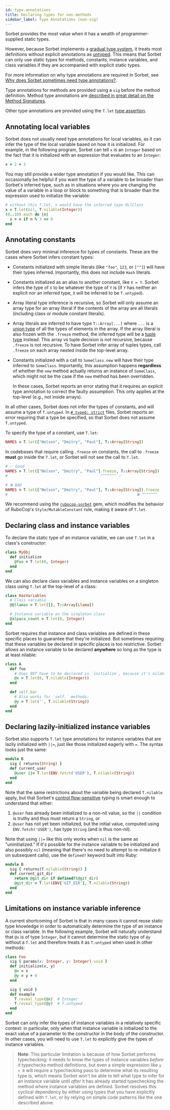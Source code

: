 ```yaml
---
id: type-annotations
title: Declaring types for non-methods
sidebar_label: Type Annotations (non-sig)
---
```


Sorbet provides the most value when it has a wealth of programmer-supplied static types.

However, because Sorbet implements a [gradual type system](gradual.md), it treats most definitions without explicit annotations as [untyped](untyped.md). This means that Sorbet can only use static types for methods, constants, instance variables, and class variables if they are accompanied with explicit static types.

For more information on why type annotations are required in Sorbet, see [Why does Sorbet sometimes need type annotations?](why-type-annotations.md).

Type annotations for methods are provided using a `sig` before the method definition. Method type annotations are [described in great detail on the Method Signatures](sigs.md).

Other type annotations are provided using the `T.let` [type assertion](type-assertions.md).

## Annotating local variables

Sorbet does not usually need type annotations for local variables, as it can infer the type of the local variable based on how it is initialized. For example, in the following program, Sorbet can tell `x` is an `Integer` based on the fact that it is initialized with an expression that evaluates to an `Integer`:

```ruby
x = 2 + 3
```

You may still provide a wider type annotation if you would like. This can occasionally be helpful if you want the type of a variable to be broader than Sorbet's inferred type, such as in situations where you are changing the value of a variable in a loop or block to something that is broader than the expression used to initialize the variable:

```ruby
# without this T.let, x would have the inferred type NilClass
x = T.let(nil, T.nilable(Integer))
(0..10).each do |n|
  x = n if n % 3 == 0
end
```

## Annotating constants

Sorbet does _very_ minimal inference for types of constants. These are the cases where Sorbet infers constant types:

- Constants initialized with simple literals (like `"foo"`, `123`, or `[""]`) will have their types inferred. Importantly, this does not include `Hash` literals.

- Constants initialized as an alias to another constant, like `X = Y`. Sorbet infers the type of `X` to be whatever the type of `Y` is (if `Y` has neither an explicit nor an inferred type, `X` will be inferred to be `T.untyped`).

- Array literal type inference is recursive, so Sorbet will only assume an array type for an array literal if the contents of the array are all literals (including class or module constant literals).

- Array literals are inferred to have type `T::Array[...]` where `...` is a [union type](union-types.md) of all the types of elements in the array. If the array literal is also frozen with the `.freeze` method, the inferred type will be a [tuple type](tuples.md) instead. This array vs tuple decision is not recursive, because `.freeze` is not recursive. To have Sorbet infer array of tuples types, call `.freeze` on each array nested inside the top-level array.

- Constants initialized with a call to `SomeClass.new` will have their type inferred to `SomeClass`. Importantly, this assumption happens **regardless** of whether the `new` method actually returns an instance of `SomeClass`, which might not be the case if the `new` method has been overridden.

  In these cases, Sorbet reports an error stating that it requires an explicit type annotation to correct the faulty assumption. This only applies at the top-level (e.g., not inside arrays).

In all other cases, Sorbet does not infer the types of constants, and will assume a type of `T.untyped`. In [`# typed: strict`](static.md) files, Sorbet reports an error requiring that a type be specified, so that Sorbet does not assume `T.untyped`.

To specify the type of a constant, use `T.let`:

```ruby
NAMES = T.let(["Nelson", "Dmitry", "Paul"], T::Array[String])
```

In codebases that require calling `.freeze` on constants, the call to `.freeze` **must** go inside the `T.let`, or Sorbet will not see the call to `T.let`.

```ruby
# ✅ Good
NAMES = T.let(["Nelson", "Dmitry", "Paul"].freeze, T::Array[String])
#                                         ^^^^^^^ ✅

# ❌ BAD
NAMES = T.let(["Nelson", "Dmitry", "Paul"], T::Array[String]).freeze
#                                                         ❌ ^^^^^^^
```

We recommend using the [`rubocop-sorbet`] gem, which modifies the behavior of RuboCop's `Style/MutableConstant` rule, making it aware of `T.let`.

[`rubocop-sorbet`]: https://github.com/Shopify/rubocop-sorbet

## Declaring class and instance variables

To declare the static type of an instance variable, we can use `T.let` in a class's constructor:

```ruby
class MyObj
  def initialize
    @foo = T.let(0, Integer)
  end
end
```

We can also declare class variables and instance variables on a singleton class using `T.let` at the top-level of a class:

```ruby
class HasVariables
  # Class variable
  @@llamas = T.let([], T::Array[Llama])

  # Instance variable on the singleton class
  @alpaca_count = T.let(0, Integer)
end
```

Sorbet requires that instance and class variables are defined in these specific places to guarantee that they're initialized. But sometimes requiring that these variables be declared in specific places is too restrictive. Sorbet allows an instance variable to be declared **anywhere** so long as the type is at least nilable:

```ruby
class A
  def foo
    # Does NOT have to be declared in `initialize`, because it's nilable:
    @x = T.let(0, T.nilable(Integer))
  end

  def self.bar
    # Also works for `self.` methods:
    @y = T.let('', T.nilable(String))
  end
end
```

## Declaring lazily-initialized instance variables

Sorbet also supports `T.let` type annotations for instance variables that are lazily initialized with `||=`, just like those initialized eagerly with `=`. The syntax looks just the same:

```ruby
module B
  sig { returns(String) }
  def current_user
    @user ||= T.let(ENV.fetch('USER'), T.nilable(String))
  end
end
```

Note that the same restrictions about the variable being declared `T.nilable` apply, but that Sorbet's [control flow-sensitive](flow-sensitive.md) typing is smart enough to understand that either:

1.  `@user` has already been initialized to a non-nil value, so the `||` condition is truthy and thus must return a `String`, or
2.  `@user` has not yet been initialized, but the initial value, computed using `ENV.fetch('USER')`, has type `String` (and is thus non-nil).

Note that using `||=` like this only works when `nil` is the same as "uninitialized." If it's possible for the instance variable to be initialized and also possibly `nil` (meaning that there's no need to attempt to re-initialize it on subsequent calls), use the `defined?` keyword built into Ruby:

```ruby
module B
  sig { returns(T.nilable(String)) }
  def current_git_dir
    return @git_dir if defined?(@git_dir)
    @git_dir = T.let(ENV['GIT_DIR'], T.nilable(String))
  end
end
```

## Limitations on instance variable inference

A current shortcoming of Sorbet is that in many cases it cannot reuse static type knowledge in order to automatically determine the type of an instance or class variable. In the following example, Sorbet will naturally understand that `@x` is of type `Integer`, but it cannot determine the static type of `@y` without a `T.let` and therefore treats it as `T.untyped` when used in other methods:

```ruby
class Foo
  sig { params(x: Integer, y: Integer).void }
  def initialize(x, y)
    @x = x
    @y = y + 0
  end

  sig { void }
  def example
    T.reveal_type(@x)  # Integer
    T.reveal_type(@y)  # T.untyped
  end
end
```

Sorbet can only infer the types of instance variables in a relatively specific context: in particular, only when that instance variable is initialized to the exact value of a parameter to the constructor in the body of the constructor. In other cases, you will need to use `T.let` to explicitly give the types of instance variables.

> **Note**: This particular limitation is because of how Sorbet performs typechecking: it needs to know the types of instance variables _before_ it typechecks method definitions, but even a simple expression like `y + 0` will require a typechecking pass to determine what its resulting type is, which means Sorbet won't be able to tell what type to infer for an instance variable until _after_ it has already started typechecking the method where instance variables are defined. Sorbet resolves this cyclical dependency by either using types that you have explicitly defined with `T.let`, or by relying on simple code patterns like the one described above.
